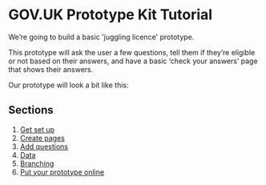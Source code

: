 # GOV.UK Prototype Kit Tutorial

We’re going to build a basic 'juggling licence' prototype.

This prototype will ask the user a few questions, tell them if they’re eligible or not based on their answers, and have a basic ‘check your answers’ page that shows their answers.

Our prototype will look a bit like this:

## Sections

1. [Get set up](tutorial/1-get-set-up)
1. [Create pages](tutorial/2-create-pages)
1. [Add questions](tutorial/3-add-questions)
1. [Data](tutorial/4-data)
1. [Branching](tutorial/5-branching)
1. [Put your prototype online](tutorial/6-put-your-prototype-online)
